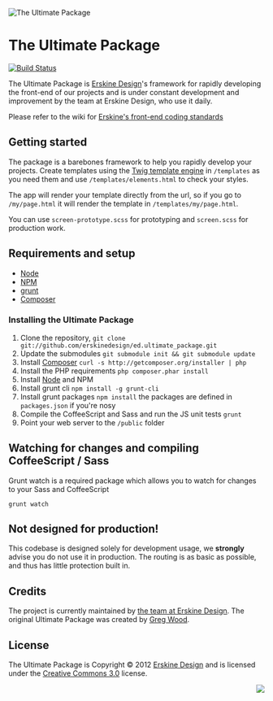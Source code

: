 ![The Ultimate Package](https://github.com/erskinedesign/ed.ultimate_package/raw/master/public/static/images/branding/branding.png "The Ultimate Package")
# The Ultimate Package
[![Build Status](https://secure.travis-ci.org/erskinedesign/ed.ultimate_package.png?branch=master)](http://travis-ci.org/erskinedesign/ed.ultimate_package)

The Ultimate Package is [Erskine Design][]'s framework for rapidly developing 
the front-end of our projects and is under constant development and improvement 
by the team at Erskine Design, who use it daily.

Please refer to the wiki for [Erskine's front-end coding standards][wiki]

## Getting started
The package is a barebones framework to help you rapidly develop your projects. 
Create templates using the [Twig template engine][] in `/templates` as you need
them and use `/templates/elements.html` to check your styles.

The app will render your template directly from the url, so if you go to
`/my/page.html` it will render the template in `/templates/my/page.html`.

You can use `screen-prototype.scss` for prototyping and `screen.scss` for production work.

## Requirements and setup
* [Node][]
* [NPM][]
* [grunt][]
* [Composer][]

### Installing the Ultimate Package
1. Clone the repository, `git clone git://github.com/erskinedesign/ed.ultimate_package.git`
1. Update the submodules `git submodule init && git submodule update`
1. Install [Composer][] `curl -s http://getcomposer.org/installer | php`
1. Install the PHP requirements `php composer.phar install`
1. Install [Node][] and NPM
1. Install grunt cli `npm install -g grunt-cli`
1. Install grunt packages `npm install` the packages are defined in `packages.json` if you're nosy
1. Compile the CoffeeScript and Sass and run the JS unit tests `grunt`
1. Point your web server to the `/public` folder

## Watching for changes and compiling CoffeeScript / Sass
Grunt watch is a required package which allows you to watch for changes to your Sass and CoffeeScript

    grunt watch

## Not designed for production!
This codebase is designed solely for development usage, we __strongly__
advise you do not use it in production. The routing is as basic as
possible, and thus has little protection built in.

## Credits
The project is currently maintained by [the team at Erskine Design][]. The original Ultimate Package was created by [Greg Wood][].

## License
The Ultimate Package is Copyright &copy; 2012 [Erskine Design][] and is licensed under the [Creative Commons 3.0][] license.

<a style="float:right;" href="http://gridpak.com/"><img src="https://github.com/erskinedesign/ed.ultimate_package/raw/master/public/static/images/branding/badge-gridpak.png"/></a>

[Erskine Design]: http://erskinedesign.com/
[Twig template engine]: http://twig.sensiolabs.org/
[Composer]: http://getcomposer.org/
[Node]: https://github.com/joyent/node/wiki/Installing-Node.js-via-package-manager
[NPM]: https://npmjs.org/
[grunt]: https://github.com/gruntjs/grunt/wiki/Installing-grunt

[the team at Erskine Design]: https://twitter.com/erskinedesign/team/members
[Greg Wood]: http://gregorywood.co.uk/

[Creative Commons 3.0]: http://creativecommons.org/licenses/by-nc-sa/3.0/

[wiki]: https://github.com/erskinedesign/ed.ultimate_package/wiki
[download]: https://github.com/erskinedesign/ed.ultimate_package/zipball/master
